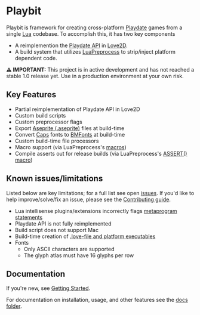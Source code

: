 # Playbit
Playbit is framework for creating cross-platform [Playdate](https://play.date/) games from a single [Lua](https://www.lua.org/) codebase. To accomplish this, it has two key components
* A reimplemention the [Playdate API](https://sdk.play.date/Inside%20Playdate.html) in [Love2D](https://love2d.org/).
* A build system that utilizes [LuaPreprocess](https://github.com/ReFreezed/LuaPreprocess/) to strip/inject platform dependent code.

**⚠ IMPORTANT:** This project is in active development and has not reached a stable 1.0 release yet. Use in a production environment at your own risk. 

## Key Features
* Partial reimplementation of Playdate API in Love2D
* Custom build scripts
* Custom preprocessor flags
* Export [Aseprite (.aseprite)](https://www.aseprite.org/) files at build-time
* Convert [Caps](https://play.date/caps/) fonts to [BMFonts](https://www.angelcode.com/products/bmfont/) at build-time
* Custom build-time file processors
* Macro support (via LuaPreprocess's [macros](http://luapreprocess.refreezed.com/docs/extra-functionality/#insert-func))
* Compile asserts out for release builds (via LuaPreprocess's [ASSERT() macro](http://luapreprocess.refreezed.com/docs/api/#assert))

## Known issues/limitations
Listed below are key limitations; for a full list see  open [issues](). If you'd like to help improve/solve/fix an issue, please see the [Contributing guide](contributing.md).

<!-- TODO: link to Github issues when opened -->
* Lua intellisense plugins/extensions incorrectly flags [metaprogram statements](http://luapreprocess.refreezed.com/docs/#how-to-metaprogram)
* Playdate API is not fully reimplemented
* Build script does not support Mac
* Build-time creation of [.love-file and platform executables](https://love2d.org/wiki/Game_Distribution)
* Fonts
  * Only ASCII characters are supported
  * The glyph atlas must have 16 glyphs per row

## Documentation
If you're new, see [Getting Started](getting-started.md).

For documentation on installation, usage, and other features see the [docs folder](/docs/).